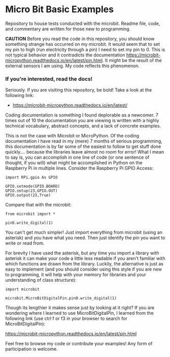 # Micro Bit Basic Examples

Repository to house tests conducted with the microbit.  Readme file, code, and commentary are written for those new to programming.

**CAUTION** Before you read the code in this repository, you should know something strange has occurred on my microbit.  It would seem that to set my pin to high (run electricity through a pin) I need to set my pin to 0.  This is not typical behavior and it contradicts the documentation https://microbit-micropython.readthedocs.io/en/latest/pin.html.  It might be the result of the external sensors I am using.  My code reflects this phenomenon.

### If you're interested, read the docs!

Seriously. If you are visiting this repository, be bold! Take a look at the following link:
* https://microbit-micropython.readthedocs.io/en/latest/

Coding documentation is something I found deplorable as a newcomer. 7 times out of 10 the documentation you are viewing is written with a highly technical vocabulary, abstract concepts, and a lack of concrete examples.  

This is not the case with Microbit or MicroPython. Of the coding documentation I have read in my (mere) 7 months of serious programming, this documentation is by far some of the easiest to follow to get stuff done quickly.... because the libraries leave almost no room for error!  What I mean to say is, you can accomplish in one line of code (or one sentence of thought, if you will) what might be accomplished in Python on the Raspberry Pi in multiple lines.  Consider the Raspberry Pi GPIO Access:
```
import RPi.gpio As GPIO

GPIO.setmode(GPIO.BOARD)
GPIO.setup(23,GPIO.OUT)
GPIO.output(23,True)
```

Compare that with the microbit:

```
from microbit import *

pin0.write_digital(1)
```

You can't get much simpler!  Just import everything from microbit (using an asterisk) and you have what you need.  Then just identify the pin you want to write or read from.

For brevity I have used the asterisk, but any time you import a library with asterisk it can make your code a little less readable if you aren't familiar with which functions are drawn from the library. Luckily, the alternative is just as easy to implement (and you should consider using this style if you are new to programming, it will help with your memory for libraries and your understanding of class structure):
```
import microbit

microbit.MicroBitDigitalPin.pin0.write_digital(1)
```
Though its lengthier it makes sense just by looking at it right?  If you are wondering where I learned to use MicroBitDigitalPin, I learned from the following link (use ctrl f or f3 in your browser to search for MicroBitDigitalPin):

https://microbit-micropython.readthedocs.io/en/latest/pin.html

Feel free to browse my code or contribute your examples! Any form of participation is welcome.
